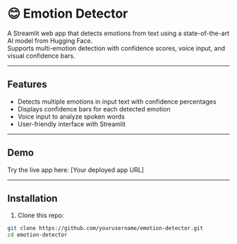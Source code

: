 # 😊 Emotion Detector

A Streamlit web app that detects emotions from text using a state-of-the-art AI model from Hugging Face.  
Supports multi-emotion detection with confidence scores, voice input, and visual confidence bars.

---

## Features

- Detects multiple emotions in input text with confidence percentages  
- Displays confidence bars for each detected emotion  
- Voice input to analyze spoken words  
- User-friendly interface with Streamlit  

---

## Demo

Try the live app here: [Your deployed app URL]  

---

## Installation

1. Clone this repo:

```bash
git clone https://github.com/yourusername/emotion-detector.git
cd emotion-detector
